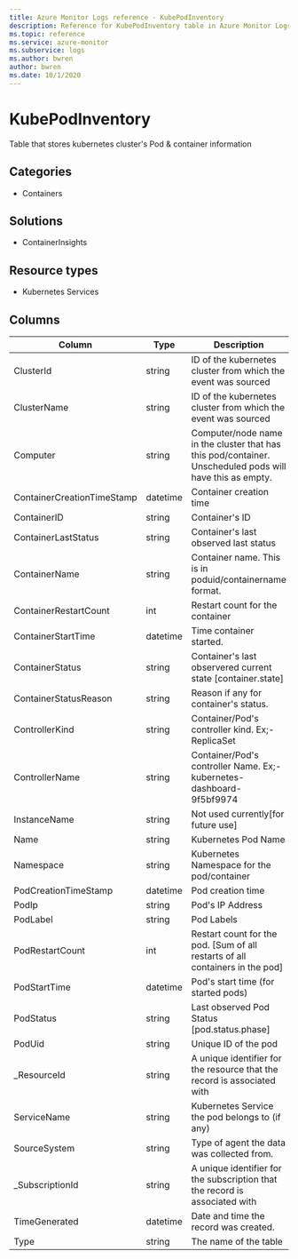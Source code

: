 ```yaml
---
title: Azure Monitor Logs reference - KubePodInventory
description: Reference for KubePodInventory table in Azure Monitor Logs.
ms.topic: reference
ms.service: azure-monitor
ms.subservice: logs
ms.author: bwren
author: bwren
ms.date: 10/1/2020
---
```


# KubePodInventory

 Table that stores kubernetes cluster's Pod & container information

## Categories

- Containers
## Solutions

- ContainerInsights
## Resource types

- Kubernetes Services




## Columns

|Column|Type|Description|
|---|---|---|
|ClusterId|string|ID of the kubernetes cluster from which the event was sourced|
|ClusterName|string|ID of the kubernetes cluster from which the event was sourced|
|Computer|string|Computer/node name in the cluster that has this pod/container. Unscheduled pods will have this as empty.|
|ContainerCreationTimeStamp|datetime|Container creation time|
|ContainerID|string|Container's ID|
|ContainerLastStatus|string|Container's last observed last status|
|ContainerName|string|Container name. This is in poduid/containername format.|
|ContainerRestartCount|int|Restart count for the container|
|ContainerStartTime|datetime|Time container started.|
|ContainerStatus|string|Container's last observered current state [container.state]|
|ContainerStatusReason|string|Reason if any for container's status.|
|ControllerKind|string|Container/Pod's controller kind. Ex;- ReplicaSet |
|ControllerName|string|Container/Pod's controller Name. Ex;- kubernetes-dashboard-9f5bf9974 |
|InstanceName|string|Not used currently[for future use]|
|Name|string|Kubernetes Pod Name|
|Namespace|string|Kubernetes Namespace for the pod/container|
|PodCreationTimeStamp|datetime|Pod creation time|
|PodIp|string|Pod's IP Address|
|PodLabel|string|Pod Labels|
|PodRestartCount|int|Restart count for the pod. [Sum of all restarts of all containers in the pod]|
|PodStartTime|datetime|Pod's start time (for started pods)|
|PodStatus|string|Last observed Pod Status [pod.status.phase]|
|PodUid|string|Unique ID of the pod|
|_ResourceId|string|A unique identifier for the resource that the record is associated with|
|ServiceName|string|Kubernetes Service the pod belongs to (if any)|
|SourceSystem|string|Type of agent the data was collected from. |
|_SubscriptionId|string|A unique identifier for the subscription that the record is associated with|
|TimeGenerated|datetime|Date and time the record was created.|
|Type|string|The name of the table|
